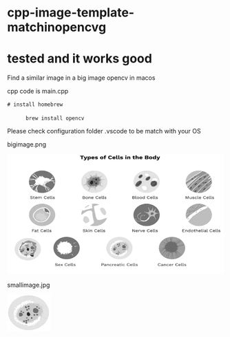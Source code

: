 # cpp-image-template-matchinopencvg

# tested and it works good

Find a similar image in a big image opencv in macos

cpp code is main.cpp

    # install homebrew
    
          brew install opencv
    
Please check configuration folder .vscode to be match with your OS    
    

bigimage.png

![alt text](https://github.com/mortezaalizadeh66/cpp-image-template-matching-opencv/blob/main/bigimage.png)


smallimage.jpg

![alt text](https://github.com/mortezaalizadeh66/cpp-image-template-matching-opencv/blob/main/smallimage.jpg)

